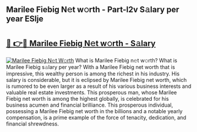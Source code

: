 ## Marilee Fiebig N𝚎t w𝚘rth - Part-l2v S𝚊lary per year ESlje

# <h2><a href="http://gc2fq12.nevu.top/?p=Marilee+Fiebig">🔗 👉🔴 Marilee Fiebig N𝚎t w𝚘rth - S𝚊lary</a></h2>

[![Marilee Fiebig N𝚎t W𝚘rth](https://i.imgur.com/Oavwk0R.jpeg)](http://gc2fq12.nevu.top/?p=Marilee+Fiebig)
What is Marilee Fiebig n𝚎t w𝚘rth? What is Marilee Fiebig s𝚊lary per year?
With a Marilee Fiebig net worth that is impressive, this wealthy person is among the richest in his industry. His salary is considerable, but it is eclipsed by Marilee Fiebig net worth, which is rumored to be even larger as a result of his various business interests and valuable real estate investments. This prosperous man, whose Marilee Fiebig net worth is among the highest globally, is celebrated for his business acumen and financial brilliance. This prosperous individual, possessing a Marilee Fiebig net worth in the billions and a notable yearly compensation, is a prime example of the force of tenacity, dedication, and financial shrewdness.
